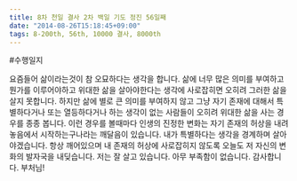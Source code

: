 ```yaml
---
title: 8차 천일 결사 2차 백일 기도 정진 56일째
date: "2014-08-26T15:18:45+09:00"
tags: 8-200th, 56th, 10000 결사, 8000th
---
```


#수행일지

요즘들어 삶이라는것이 참 오묘하다는 생각을 합니다. 삶에 너무 많은 의미를 부여하고 뭔가를 이루어야하고 위대한 삶을 살아야한다는 생각에 사로잡히면 오히려 그러한 삶을 살지 못합니다. 하지만 삶에 별로 큰 의미를 부여하지 않고 그냥 자기 존재에 대해서 특별하다거나 또는 열등하다거나 하는 생각이 없는 사람들이 오히려 위대한 삶을 사는 경우를 종종 봅니다. 이런 경우를 볼때마다 인생의 진정한 변화는 자기 존재의 허상을 내려 놓음에서 시작하는구나라는 깨달음이 있습니다. 내가 특별하다는 생각을 경계하며 살아야겠습니다. 항상 깨어있으며 내 존재의 허상에 사로잡히지 않도록 오늘도 저 자신의 변화의 발자국을 내딪습니다. 저는 잘 살고 있습니다. 아무 부족함이 없습니다. 감사합니다. 부처님!
